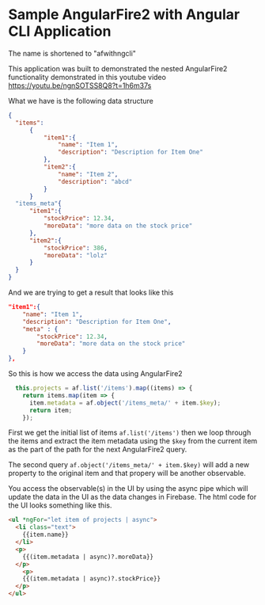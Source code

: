 # Sample AngularFire2 with Angular CLI Application
The name is shortened to "afwithngcli"

This application was built to demonstrated the nested AngularFire2 functionality demonstrated in this youtube video https://youtu.be/ngnSOTSS8Q8?t=1h6m37s

What we have is the following data structure

```json
{
  "items":
      {
          "item1":{
              "name": "Item 1",
              "description": "Description for Item One"
          },
          "item2":{
              "name": "Item 2",
              "description": "abcd"
          }
      }
  "items_meta"{
      "item1":{
          "stockPrice": 12.34,
          "moreData": "more data on the stock price"
      },
      "item2":{
          "stockPrice": 386,
          "moreData": "lolz"
      }
  }
}
```

And we are trying to get a result that looks like this

```json
"item1":{
    "name": "Item 1",
    "description": "Description for Item One",
    "meta" : {
        "stockPrice": 12.34,
        "moreData": "more data on the stock price"      
    }
},
```
So this is how we access the data using AngularFire2
```Javascript
  this.projects = af.list('/items').map((items) => {
    return items.map(item => {
      item.metadata = af.object('/items_meta/' + item.$key);
      return item;
    });
```
First we get the initial list of items `af.list('/items')` then we loop through the items and extract the item metadata using the `$key` from
the current item as the part of the path for the next AngularFire2 query.

The second query `af.object('/items_meta/' + item.$key)` will add a new property to the original item and that propery will be another observable.

You access the observable(s) in the UI by using the async pipe which will update the data in the UI as the data changes in Firebase. The html 
code for the UI looks something like this.

```html
<ul *ngFor="let item of projects | async">
  <li class="text">
    {{item.name}}
  </li>
  <p>
    {{(item.metadata | async)?.moreData}}
  </p>
    <p>
    {{(item.metadata | async)?.stockPrice}}
  </p>
</ul>
```
